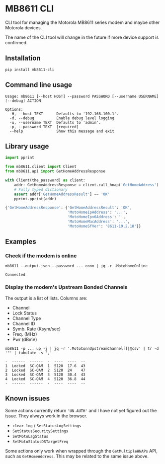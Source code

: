 # MB8611 CLI

CLI tool for managing the Motorola MB8611 series modem and maybe other Motorola devices.

The name of the CLI tool will change in the future if more device support is confirmed.

## Installation

```shell
pip install mb8611-cli
```

## Command line usage

```plain
Usage: mb8611 [--host HOST] --password PASSWORD [--username USERNAME] [--debug] ACTION

Options:
  -H, --host TEXT      Defaults to '192.168.100.1'.
  -d, --debug          Enable debug level logging
  -u, --username TEXT  Defaults to 'admin'.
  -p, --password TEXT  [required]
  --help               Show this message and exit
```

## Library usage

```python
import pprint

from mb8611.client import Client
from mb8611.api import GetHomeAddressResponse

with Client(the_password) as client:
    addr: GetHomeAddressResponse = client.call_hnap('GetHomeAddress')
    # Fully typed dictionary
    assert addr['GetHomeAddressResult'] == 'OK'
    pprint.pprint(addr)
```

```python
{'GetHomeAddressResponse': {'GetHomeAddressResult': 'OK',
                            'MotoHomeIpAddress': '...',
                            'MotoHomeIpv6Address': '',
                            'MotoHomeMacAddress': '...',
                            'MotoHomeSfVer': '8611-19.2.18'}}
```

## Examples

### Check if the modem is online

```shell
mb8611 --output-json --password ... conn | jq -r .MotoHomeOnline
```

```plain
Connected
```

### Display the modem's Upstream Bonded Channels

The output is a list of lists. Columns are:

- Channel
- Lock Status
- Channel Type
- Channel ID
- Symb. Rate (Ksym/sec)
- Freq. (MHz)
- Pwr (dBmV)

```shell
mb8611 -p ... up -j | jq -r '.MotoConnUpstreamChannel[]|@csv' | tr -d '"' | tabulate -s ','
```

```plain
-  ------  ------  -  ----  ----  --
1  Locked  SC-QAM  1  5120  17.6  43
2  Locked  SC-QAM  2  5120  24    47
3  Locked  SC-QAM  3  5120  30.4  43
4  Locked  SC-QAM  4  5120  36.8  44
-  ------  ------  -  ----  ----  --
```

## Known issues

Some actions currently return `'UN-AUTH'` and I have not yet figured out the issue. They always
work in the browser.

- `clear-log` / `SetStatusLogSettings`
- `SetStatusSecuritySettings`
- `SetMotoLagStatus`
- `SetMotoStatusDSTargetFreq`

Some actions only work when wrapped through the `GetMultipleHNAPs` API, such as `GetHomeAddress`.
This may be related to the same issue above.
